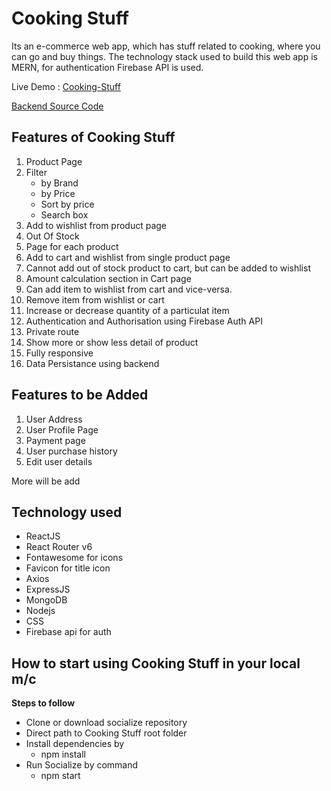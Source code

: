 # Cooking Stuff

Its an e-commerce web app, which has stuff related to cooking, where you can go and buy things. The technology stack used to build this web app is MERN, for authentication Firebase API is used.

Live Demo : [Cooking-Stuff](https://cooking-stuff.netlify.app/)

[Backend Source Code](https://github.com/Ros-an/cooking-stuff-backend/tree/development)

## Features of Cooking Stuff
1. Product Page
2. Filter
   - by Brand
   - by Price
   - Sort by price
   - Search box
3. Add to wishlist from product page
4. Out Of Stock
5. Page for each product
6. Add to cart and wishlist from single product page
7. Cannot add out of stock product to cart, but can be added to wishlist
8. Amount calculation section in Cart page
9. Can add item to wishlist from cart and vice-versa.
10. Remove item from wishlist or cart
11. Increase or decrease quantity of a particulat item
12. Authentication and Authorisation using Firebase Auth API
13. Private route
14. Show more or show less detail of product
15. Fully responsive
16. Data Persistance using backend

## Features to be Added
1. User Address
2. User Profile Page
3. Payment page
4. User purchase history
5. Edit user details

More will be add

## Technology used
- ReactJS
- React Router v6
- Fontawesome for icons
- Favicon for title icon
- Axios
- ExpressJS
- MongoDB
- Nodejs
- CSS
- Firebase api for auth

## How to start using Cooking Stuff in your local m/c
**Steps to follow**
- Clone or download socialize repository
- Direct path to Cooking Stuff root folder
- Install dependencies by
   - npm install
- Run Socialize by command
   - npm start
